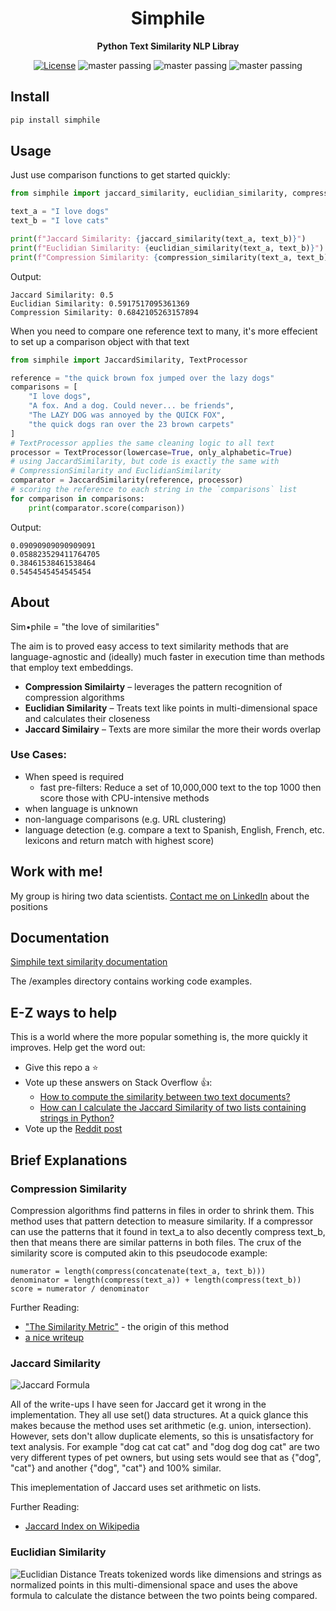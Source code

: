 <div align="center">

# Simphile
**Python Text Similarity NLP Libray**

[![License](https://img.shields.io/github/license/brianrisk/simphile)](https://opensource.org/licenses/MIT)
![master passing](https://github.com/brianrisk/simphile/actions/workflows/tests.yml/badge.svg?branch=master)
![master passing](https://github.com/brianrisk/simphile/actions/workflows/publish_package.yml/badge.svg?branch=master)
![master passing](https://github.com/brianrisk/simphile/actions/workflows/publish_docs.yml/badge.svg?branch=master)

</div>

## Install
```bash
pip install simphile
```

## Usage
Just use comparison functions to get started quickly:
```python
from simphile import jaccard_similarity, euclidian_similarity, compression_similarity

text_a = "I love dogs"
text_b = "I love cats"

print(f"Jaccard Similarity: {jaccard_similarity(text_a, text_b)}")
print(f"Euclidian Similarity: {euclidian_similarity(text_a, text_b)}")
print(f"Compression Similarity: {compression_similarity(text_a, text_b)}")
```
Output:
```
Jaccard Similarity: 0.5
Euclidian Similarity: 0.5917517095361369
Compression Similarity: 0.6842105263157894
```

When you need to compare one reference text to many, it's more effecient to
set up a comparison object with that text

```python
from simphile import JaccardSimilarity, TextProcessor

reference = "the quick brown fox jumped over the lazy dogs"
comparisons = [
    "I love dogs",
    "A fox. And a dog. Could never... be friends",
    "The LAZY DOG was annoyed by the QUICK FOX",
    "the quick dogs ran over the 23 brown carpets"
]
# TextProcessor applies the same cleaning logic to all text
processor = TextProcessor(lowercase=True, only_alphabetic=True)
# using JaccardSimilarity, but code is exactly the same with 
# CompressionSimilarity and EuclidianSimilarity
comparator = JaccardSimilarity(reference, processor)
# scoring the reference to each string in the `comparisons` list
for comparison in comparisons:
    print(comparator.score(comparison))
```
Output:
```
0.09090909090909091
0.058823529411764705
0.38461538461538464
0.5454545454545454
```


## About
Sim•phile = "the love of similarities"

The aim is to proved easy access to text similarity methods that are language-agnostic and (ideally) much 
faster in execution time than methods that employ text embeddings.

* **Compression Similairty** – leverages the pattern recognition of compression algorithms
* **Euclidian Similarity** – Treats text like points in multi-dimensional space and calculates their closeness
* **Jaccard Similairy** – Texts are more similar the more their words overlap

### Use Cases:
* When speed is required
  * fast pre-filters:  Reduce a set of 10,000,000 text to the top 1000 then score those with CPU-intensive methods
* when language is unknown
* non-language comparisons (e.g. URL clustering)
* language detection (e.g. compare a text to Spanish, English, French, etc. lexicons and return match with highest score)

## Work with me!
My group is hiring two data scientists.  [Contact me on LinkedIn](https://www.linkedin.com/in/brianrisk/) about the positions

## Documentation
[Simphile text similarity documentation](https://brianrisk.github.io/simphile/index.html)

The /examples directory contains working code examples.

## E-Z ways to help
This is a world where the more popular something is, the more quickly it improves.  Help get the word out:
* Give this repo a ⭐️
* Vote up these answers on Stack Overflow 👍:
  * [How to compute the similarity between two text documents?](https://stackoverflow.com/a/73908280/2595659)
  * [How can I calculate the Jaccard Similarity of two lists containing strings in Python?](https://stackoverflow.com/a/73873869/2595659)
* Vote up the [Reddit post](https://www.reddit.com/r/LanguageTechnology/comments/xs11mx/new_python_text_similarity_package/)

## Brief Explanations

### Compression Similarity
Compression algorithms find patterns in files in order to shrink them.
This method uses that pattern detection to measure similarity. If a compressor can use
the patterns that it found in text_a to also decently compress text_b, then that means
there are similar patterns in both files.  The crux of the similarity score is computed
akin to this pseudocode example:

```
numerator = length(compress(concatenate(text_a, text_b)))
denominator = length(compress(text_a)) + length(compress(text_b))
score = numerator / denominator
```

Further Reading:
* ["The Similarity Metric"](https://ieeexplore.ieee.org/abstract/document/1362909) - the origin of this method
* [a nice writeup](https://maxhalford.github.io/blog/text-classification-by-compression/)

### Jaccard Similarity
![Jaccard Formula](https://wikimedia.org/api/rest_v1/media/math/render/svg/eaef5aa86949f49e7dc6b9c8c3dd8b233332c9e7)

All of the write-ups I have seen for Jaccard get it wrong in the implementation.  They all use set() data structures.
At a quick glance this makes because the method uses set arithmetic (e.g. union, intersection).  However, sets don't allow duplicate elements,
so this is unsatisfactory for text analysis.  For example "dog cat cat cat" and "dog dog dog cat" are two very different
types of pet owners, but using sets would see that as {"dog", "cat"} and another {"dog", "cat"} and 100% similar.

This imeplementation of Jaccard uses set arithmetic on lists.

Further Reading:
* [Jaccard Index on Wikipedia](https://en.wikipedia.org/wiki/Jaccard_index)


### Euclidian Similarity
![Euclidian Distance](https://www.gstatic.com/education/formulas2/472522532/en/euclidean_distance.svg)
Treats tokenized words like dimensions and strings as normalized
points in this multi-dimensional space and uses the above formula
to calculate the distance between the two points being compared.


